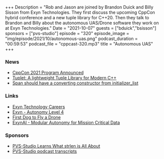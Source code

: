 +++
Description = "Rob and Jason are joined by Brandon Duick and Billy Sisson from Exyn Technologies. They first discuss the upcoming CppCon hybrid conference and a new tuple library for C++20. Then they talk to Brandon and Billy about the autonomous UAS/Drone software they work on at Exyn Technologies."
Date = "2021-10-07"
guests = ["bduick","bsisson"]
sponsors = ["pvs-studio"]
episode = "320"
episode_image = "img/episode/2021/10/autonomous-uas.png"
podcast_duration = "00:59:53"
podcast_file = "cppcast-320.mp3"
title = "Autonomous UAS"
+++

### News ###

 - [CppCon 2021 Program Announced](https://cppcon.org/program-announcement-2021/)
 - [Tuplet: A lightweight Tuple Library for Modern C++](https://github.com/codeinred/tuplet)
 - [Span should have a converting constructor from initializer_list](https://quuxplusone.github.io/blog/2021/10/03/p2447-span-from-initializer-list/)

### Links ###

 - [Exyn Technology Careers](https://www.exyn.com/about/careers)
 - [Exyn - Autonomy Level 4](https://www.youtube.com/watch?v=UwH9m5rPJlc)
 - [First Dog to Fly a Drone](https://www.youtube.com/watch?v=BaL98fhuMmE)
 - [ExynAI - Modular Autonomy for Mission Critical Data](https://www.youtube.com/watch?v=xT99zub7IUA)

### Sponsors ###

- [PVS-Studio Learns What strlen is All About](https://pvs-studio.com/strlen)
- [PVS-Studio podcast transcripts](https://pvs-studio.com/broadcasting)
